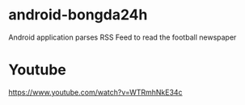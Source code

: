 # android-bongda24h
Android application parses RSS Feed to read the football newspaper

# Youtube
https://www.youtube.com/watch?v=WTRmhNkE34c
